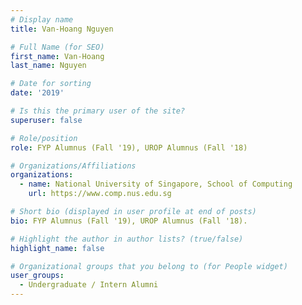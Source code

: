 ```yaml
---
# Display name
title: Van-Hoang Nguyen

# Full Name (for SEO) 
first_name: Van-Hoang
last_name: Nguyen

# Date for sorting
date: '2019'

# Is this the primary user of the site?
superuser: false

# Role/position
role: FYP Alumnus (Fall '19), UROP Alumnus (Fall '18)

# Organizations/Affiliations
organizations:
  - name: National University of Singapore, School of Computing
    url: https://www.comp.nus.edu.sg

# Short bio (displayed in user profile at end of posts)
bio: FYP Alumnus (Fall '19), UROP Alumnus (Fall '18). 

# Highlight the author in author lists? (true/false)
highlight_name: false

# Organizational groups that you belong to (for People widget)
user_groups:
  - Undergraduate / Intern Alumni
---
```

